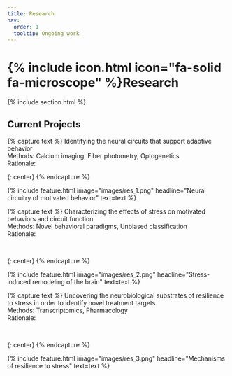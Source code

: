 ```yaml
---
title: Research
nav:
  order: 1
  tooltip: Ongoing work
---
```


# {% include icon.html icon="fa-solid fa-microscope" %}Research

{% include section.html %}

## Current Projects

{% capture text %}
Identifying the neural circuits that support adaptive behavior <br>
Methods: Calcium imaging, Fiber photometry, Optogenetics <br>
Rationale: 


{:.center}
{% endcapture %}

{%
  include feature.html
  image="images/res_1.png"
  headline="Neural circuitry of motivated behavior"
  text=text
%}

{% capture text %}
Characterizing the effects of stress on motivated behaviors and circuit function <br>
Methods: Novel behavioral paradigms, Unbiased classification <br>
Rationale: 

<br>

{:.center}
{% endcapture %}

{%
  include feature.html
  image="images/res_2.png"
  headline="Stress-induced remodeling of the brain"
  text=text
%}

{% capture text %}
Uncovering the neurobiological substrates of resilience to stress in order to identify novel treatment targets <br>
Methods: Transcriptomics, Pharmacology <br>
Rationale: 

<br>

{:.center}
{% endcapture %}

{%
  include feature.html
  image="images/res_3.png"
  headline="Mechanisms of resilience to stress"
  text=text
%}

